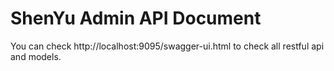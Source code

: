 # ShenYu Admin API Document

You can check http://localhost:9095/swagger-ui.html to check all restful api and models.
